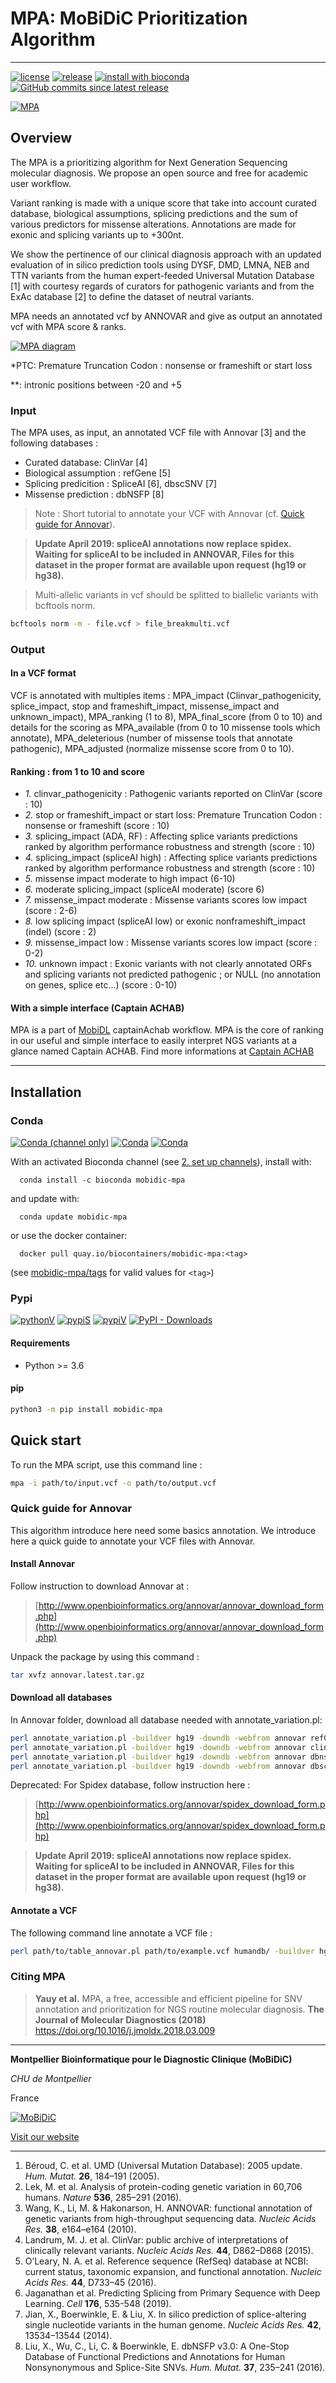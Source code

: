 # MPA: MoBiDiC Prioritization Algorithm
--------------------------------------------------------------------------------

[![license](https://img.shields.io/github/license/mobidic/mpa.svg)](https://github.com/mobidic/MPA/blob/master/LICENSE)
[![release](https://img.shields.io/github/release/mobidic/mpa.svg)](https://github.com/mobidic/MPA/releases)
[![install with bioconda](https://img.shields.io/badge/install%20with-bioconda-brightgreen.svg?style=flat)](http://bioconda.github.io/recipes/mobidic-mpa/README.html)
[![GitHub commits since latest release](https://img.shields.io/github/commits-since/mobidic/mpa/latest.svg)](https://github.com/mobidic/MPA/commits/master)

[![MPA](https://raw.githubusercontent.com/mobidic/MPA/master/doc/img/logo-MPA.png)](https://mobidic.github.io/MPA/)

## Overview

The MPA is a prioritizing algorithm for Next Generation Sequencing molecular
diagnosis. We propose an open source and free for academic user workflow.

Variant ranking is made with a unique score that take into account curated
database, biological assumptions, splicing predictions and the sum of various
predictors for missense alterations. Annotations are made for exonic and
splicing variants up to +300nt.

We show the pertinence of our clinical diagnosis approach with an updated
evaluation of in silico prediction tools using DYSF, DMD, LMNA, NEB and TTN
variants from the human expert-feeded Universal Mutation Database [1] with
courtesy regards of curators for pathogenic variants and from the ExAc database
[2] to define the dataset of neutral variants.

MPA needs an annotated vcf by ANNOVAR and give as output an annotated vcf with MPA score & ranks.

[![MPA diagram](https://raw.githubusercontent.com/mobidic/MPA/master/doc/img/MPA_diagram.png)](#)

\*PTC: Premature Truncation Codon : nonsense or frameshift or start loss

\**: intronic positions between -20 and +5

### Input

The MPA uses, as input, an annotated VCF file with Annovar [3] and the following
databases :

- Curated database: ClinVar [4]
- Biological assumption : refGene [5]
- Splicing predicition : SpliceAI [6], dbscSNV [7]
- Missense prediction : dbNSFP [8]

> Note : Short tutorial to annotate your VCF with Annovar (cf. [Quick guide for Annovar](#quick-guide-for-annovar)).

> **Update April 2019: spliceAI annotations now replace spidex. Waiting for spliceAI to be included in ANNOVAR, Files for this dataset in the proper format are available upon request (hg19 or hg38).**

> Multi-allelic variants in vcf should be splitted to biallelic variants with bcftools norm.

```bash
bcftools norm -m - file.vcf > file_breakmulti.vcf
```

### Output

#### In a VCF format

VCF is annotated with multiples items : MPA_impact (Clinvar_pathogenicity, splice_impact, stop and frameshift_impact, missense_impact and unknown_impact), MPA_ranking (1 to 8), MPA_final_score (from 0 to 10) and details for the scoring as MPA_available (from 0 to 10 missense tools which annotate), MPA_deleterious (number of missense tools that annotate pathogenic), MPA_adjusted (normalize missense score from 0 to 10).

#### Ranking : from 1 to 10 and score

- *1.* clinvar_pathogenicity : Pathogenic variants reported on ClinVar (score : 10)
- *2.* stop or frameshift_impact or start loss: Premature Truncation Codon : nonsense or frameshift (score : 10)
- *3.* splicing_impact (ADA, RF) : Affecting splice variants predictions ranked by algorithm performance robustness and strength (score : 10)
- *4.* splicing_impact (spliceAI high) : Affecting splice variants predictions ranked by algorithm performance robustness and strength (score : 10)
- *5.* missense impact moderate to high impact (6-10)
- *6.* moderate splicing_impact (spliceAI moderate) (score 6)
- *7.* missense_impact moderate : Missense variants scores low impact (score : 2-6)
- *8.* low splicing impact (spliceAI low) or exonic nonframeshift_impact (indel) (score : 2)
- *9.* missense_impact low : Missense variants scores low impact (score : 0-2)
- *10.* unknown impact : Exonic variants with not clearly annotated ORFs and splicing variants not predicted pathogenic ; or NULL (no annotation on genes, splice etc...) (score : 0-10)

#### With a simple interface (Captain ACHAB)

MPA is a part of [MobiDL](https://github.com/mobidic/MobiDL) captainAchab workflow. MPA is the core of ranking in our useful and simple interface to easily interpret NGS variants at a glance named Captain ACHAB.
Find more informations at [Captain ACHAB](https://github.com/mobidic/Captain-ACHAB)

--------------------------------------------------------------------------------

## Installation

### Conda

[![Conda (channel only)](https://img.shields.io/conda/vn/bioconda/mobidic-mpa.svg)](http://bioconda.github.io/recipes/mobidic-mpa/README.html)
[![Conda](https://img.shields.io/conda/pn/bioconda/mobidic-mpa.svg)](http://bioconda.github.io/recipes/mobidic-mpa/README.html)
[![Conda](https://img.shields.io/conda/dn/bioconda/mobidic-mpa.svg)](http://bioconda.github.io/recipes/mobidic-mpa/README.html)

With an activated Bioconda channel (see [2. set up channels](https://bioconda.github.io/user/install.html#set-up-channels)), install with:

      conda install -c bioconda mobidic-mpa

and update with:

      conda update mobidic-mpa

or use the docker container:

      docker pull quay.io/biocontainers/mobidic-mpa:<tag>

(see [mobidic-mpa/tags](https://quay.io/repository/biocontainers/mobidic-mpa?tab=tags) for valid values for ``<tag>``)

### Pypi

[![pythonV](https://img.shields.io/pypi/v/mobidic-mpa.svg)](https://pypi.org/project/mobidic-mpa)
[![pypiS](https://img.shields.io/pypi/status/mobidic-mpa.svg)](https://pypi.org/project/mobidic-mpa)
[![pypiV](https://img.shields.io/pypi/pyversions/mobidic-mpa.svg)](https://pypi.org/project/mobidic-mpa)
[![PyPI - Downloads](https://img.shields.io/pypi/dm/mobidic-mpa.svg)](https://pypi.org/project/mobidic-mpa)

#### Requirements

* Python >= 3.6

#### pip

```bash
python3 -m pip install mobidic-mpa
```

## Quick start

To run the MPA script, use this command line :

```bash
mpa -i path/to/input.vcf -o path/to/output.vcf
```

### Quick guide for Annovar

This algorithm introduce here need some basics annotation. We introduce here a
quick guide to annotate your VCF files with Annovar.

#### Install Annovar

Follow instruction to download Annovar at :
> [http://www.openbioinformatics.org/annovar/annovar_download_form.php](http://www.openbioinformatics.org/annovar/annovar_download_form.php)

Unpack the package by using this command :

```bash
tar xvfz annovar.latest.tar.gz
```

#### Download all databases

In Annovar folder, download all database needed with annotate_variation.pl:

```bash
perl annotate_variation.pl -buildver hg19 -downdb -webfrom annovar refGeneWithVer humandb/
perl annotate_variation.pl -buildver hg19 -downdb -webfrom annovar clinvar_20190305 humandb/
perl annotate_variation.pl -buildver hg19 -downdb -webfrom annovar dbnsfp35a  humandb/
perl annotate_variation.pl -buildver hg19 -downdb -webfrom annovar dbscsnv11 humandb/
```

Deprecated: For Spidex database, follow instruction here :

> [http://www.openbioinformatics.org/annovar/spidex_download_form.php](http://www.openbioinformatics.org/annovar/spidex_download_form.php)

> **Update April 2019: spliceAI annotations now replace spidex. Waiting for spliceAI to be included in ANNOVAR, Files for this dataset in the proper format are available upon request (hg19 or hg38).**

#### Annotate a VCF

The following command line annotate a VCF file :

```bash
perl path/to/table_annovar.pl path/to/example.vcf humandb/ -buildver hg19 -out path/to/output/name -remove -protocol refGeneWithVer,refGeneWithVer,clinvar_20190305,dbnsfp35a,spliceai_filtered,dbscsnv11 -operation g,g,f,f,f,f -nastring . -vcfinput -otherinfo -arg '-splicing 20','-hgvs',,,,
```

### Citing MPA

> **Yauy et al.** MPA, a free, accessible and efficient pipeline for SNV annotation and prioritization for NGS routine molecular diagnosis. **The Journal of Molecular Diagnostics (2018)** https://doi.org/10.1016/j.jmoldx.2018.03.009

--------------------------------------------------------------------------------

**Montpellier Bioinformatique pour le Diagnostic Clinique (MoBiDiC)**

*CHU de Montpellier*

France

[![MoBiDiC](https://raw.githubusercontent.com/mobidic/MPA/master/doc/img/logo-mobidic.png)](https://github.com/mobidic/)

[Visit our website](https://pmmg.iurc.montp.inserm.fr/mobidic/)

--------------------------------------------------------------------------------

1. Béroud, C. et al. UMD (Universal Mutation Database): 2005 update. *Hum. Mutat.* **26**, 184–191 (2005).
2. Lek, M. et al. Analysis of protein-coding genetic variation in 60,706 humans. *Nature* **536**, 285–291 (2016).
3. Wang, K., Li, M. & Hakonarson, H. ANNOVAR: functional annotation of genetic variants from high-throughput sequencing data. *Nucleic Acids Res.* **38**, e164–e164 (2010).
4. Landrum, M. J. et al. ClinVar: public archive of interpretations of clinically relevant variants. *Nucleic Acids Res.* **44**, D862–D868 (2015).
5. O’Leary, N. A. et al. Reference sequence (RefSeq) database at NCBI: current status, taxonomic expansion, and functional annotation. *Nucleic Acids Res.* **44**, D733–45 (2016).
6. Jaganathan et al. Predicting Splicing from Primary Sequence with Deep Learning. *Cell* **176**, 535-548 (2019).
7. Jian, X., Boerwinkle, E. & Liu, X. In silico prediction of splice-altering single nucleotide variants in the human genome. *Nucleic Acids Res.* **42**, 13534–13544 (2014).
8. Liu, X., Wu, C., Li, C. & Boerwinkle, E. dbNSFP v3.0: A One-Stop Database of Functional Predictions and Annotations for Human Nonsynonymous and Splice-Site SNVs. *Hum. Mutat.* **37**, 235–241 (2016).
